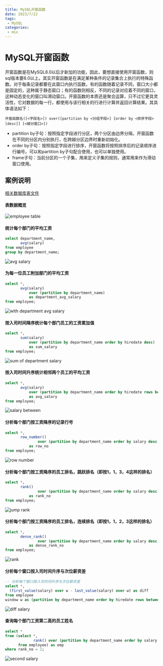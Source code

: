 ```yaml
---
title: MySQL开窗函数
date: 2023/7/22
tags:
 - MySQL
categories:
 - mix
---
```


# MySQL开窗函数

开窗函数是在MySQL8.0以后才新加的功能，因此，要想直接使用开窗函数，则sql版本要8.0以上。其实开窗函数是在满足某种条件的记录集合上执行的特殊函数。对于每条记录都要在此窗口内执行函数，有的函数随着记录不同，窗口大小都是固定的，这种属于静态窗口；有的函数则相反，不同的记录对应着不同的窗口，这种动态变化的窗口叫滑动窗口。开窗函数的本质还是聚合运算，只不过它更具灵活性，它对数据的每一行，都使用与该行相关的行进行计算并返回计算结果。其具体语法如下：


`开窗函数名([<字段名>]) over([partition by <分组字段>] [order by <排序字段> [desc]] [<细分窗口>])`

* partition by子句：按照指定字段进行分区，两个分区由边界分隔，开窗函数在不同的分区内分别执行，在跨越分区边界时重新初始化。
* order by子句：按照指定字段进行排序，开窗函数将按照排序后的记录顺序进行编号。可以和partition by子句配合使用，也可以单独使用。
* frame子句：当前分区的一个子集，用来定义子集的规则，通常用来作为滑动窗口使用。


## 案例说明
[相关数据库表文件](https://github.com/reine-ishyanami/article/tree/master/code/mysqlOLAP)

#### 表数据概览
![employee table](../assets/mysqlOLAP_01.png)


#### 统计每个部门的平均工资
```sql
select department_name,
       avg(salary)
from employee
group by department_name;
```
![avg salary](../assets/mysqlOLAP_02.png)


#### 为每一位员工附加部门的平均工资
```sql
select *,
       avg(salary)
           over (partition by department_name)
           as department_avg_salary
from employee;
```
![with department avg salary](../assets/mysqlOLAP_03.png)


#### 按入司时间降序统计每个部门员工的工资累加值
```sql
select *,
       sum(salary)
           over (partition by department_name order by hiredate desc)
           as sum_salary
from employee;
```
![sum of department salary](../assets/mysqlOLAP_04.png)


#### 按入司时间升序统计相邻两个员工的平均工资
```sql
select *,
       avg(salary)
           over (partition by department_name order by hiredate rows between 1 preceding and 1 following)
           as avg_salary
from employee;
```
![salary between](../assets/mysqlOLAP_05.png)


#### 分析每个部门按工资降序的记录行号
```sql
select *,
       row_number()
               over (partition by department_name order by salary desc)
           as row_no
from employee;
```
![row number](../assets/mysqlOLAP_06.png)


#### 分析每个部门按工资降序的员工排名，跳跃排名（即按1，1，3，4这样的排名）
```sql
select *,
       rank()
               over (partition by department_name order by salary desc)
           as rank_no
from employee;
```
![jump rank](../assets/mysqlOLAP_07.png)


#### 分析每个部门按工资降序的员工排名，连续排名（即按1，1，2，3这样的排名）
```sql
select *,
       dense_rank()
               over (partition by department_name order by salary desc)
           as dense_rank_no
from employee;
```
![rank](../assets/mysqlOLAP_08.png)


#### 分析每个窗口按入司时间升序与次位薪资差
```sql
-- 分析每个窗口按入司时间升序与次位薪资差
select *,
  (first_value(salary) over w - last_value(salary) over w) as diff 
from employee 
window w as (partition by department_name order by hiredate rows between 0 preceding and 1 following);
```
![diff salary](../assets/mysqlOLAP_09.png)


#### 查询每个部门工资第二高的员工姓名
```sql
select *
from (select *,
             rank() over (partition by department_name order by salary desc) as rank_no
      from employee) as emp
where rank_no = 2;
```
![second salary](../assets/mysqlOLAP_10.png)
